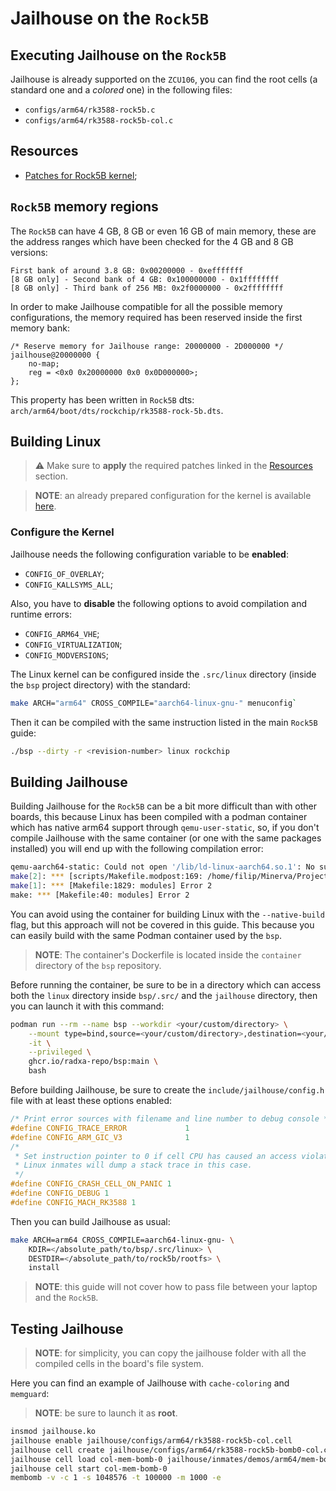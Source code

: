 # Jailhouse on the `Rock5B`

## Executing Jailhouse on the `Rock5B`

Jailhouse is already supported on the `ZCU106`, you can find the root cells (a standard
one and a *colored* one) in the following files:

- `configs/arm64/rk3588-rock5b.c`
- `configs/arm64/rk3588-rock5b-col.c`

## Resources

- [Patches for Rock5B kernel](jailhouse-enabling-patches/5.10.y/);

## `Rock5B` memory regions

The `Rock5B` can have 4 GB, 8 GB or even 16 GB of main memory, these are the address ranges
which have been checked for the 4 GB and 8 GB versions:

```
First bank of around 3.8 GB: 0x00200000 - 0xefffffff
[8 GB only] - Second bank of 4 GB: 0x100000000 - 0x1ffffffff
[8 GB only] - Third bank of 256 MB: 0x2f0000000 - 0x2ffffffff
```

In order to make Jailhouse compatible for all the possible memory configurations, the memory
required has been reserved inside the first memory bank:

```dts
/* Reserve memory for Jailhouse range: 20000000 - 2D000000 */
jailhouse@20000000 {
	no-map;
	reg = <0x0 0x20000000 0x0 0x0D000000>;
};
```

This property has been written in `Rock5B` dts: `arch/arm64/boot/dts/rockchip/rk3588-rock-5b.dts`.

## Building Linux

> :warning: Make sure to **apply** the required patches linked in the [Resources](#resources) section.

> **NOTE**: an already prepared configuration for the kernel is available [here](/boards/rock5b/configs).

### Configure the Kernel

Jailhouse needs the following configuration variable to be **enabled**:

- `CONFIG_OF_OVERLAY`;
- `CONFIG_KALLSYMS_ALL`;

Also, you have to **disable** the following options to avoid compilation and runtime errors:

- `CONFIG_ARM64_VHE`;
- `CONFIG_VIRTUALIZATION`;
- `CONFIG_MODVERSIONS`;

The Linux kernel can be configured inside the `.src/linux` directory
(inside the `bsp` project directory) with the standard:

```bash
make ARCH="arm64" CROSS_COMPILE="aarch64-linux-gnu-" menuconfig`
```

Then it can be compiled with the same instruction listed in the main `Rock5B` guide:

```bash
./bsp --dirty -r <revision-number> linux rockchip
```

## Building Jailhouse

Building Jailhouse for the `Rock5B` can be a bit more difficult than with other boards,
this because Linux has been compiled with a podman container which has native arm64 support
through `qemu-user-static`, so, if you don't compile Jailhouse with the same container
(or one with the same packages installed) you will end up with the following compilation error:

```bash
qemu-aarch64-static: Could not open '/lib/ld-linux-aarch64.so.1': No such file or directory
make[2]: *** [scripts/Makefile.modpost:169: /home/filip/Minerva/Projects/product/jailhouse/Module.symvers] Error 255
make[1]: *** [Makefile:1829: modules] Error 2
make: *** [Makefile:40: modules] Error 2
```

You can avoid using the container for building Linux with the `--native-build` flag, but this
approach will not be covered in this guide. This because you can easily build with the same
Podman container used by the `bsp`.

> **NOTE**: The container's Dockerfile is located inside the `container`
directory of the `bsp` repository.

Before running the container, be sure to be in a directory which can access both the `linux` directory
inside `bsp/.src/` and the `jailhouse` directory, then you can launch it with this command:

```bash
podman run --rm --name bsp --workdir <your/custom/directory> \
    --mount type=bind,source=<your/custom/directory>,destination=<your/custom/directory> \
    -it \
    --privileged \
    ghcr.io/radxa-repo/bsp:main \
    bash
```

Before building Jailhouse, be sure to create the `include/jailhouse/config.h` file with at least
these options enabled:

```C
/* Print error sources with filename and line number to debug console */
#define CONFIG_TRACE_ERROR             1
#define CONFIG_ARM_GIC_V3              1
/*
 * Set instruction pointer to 0 if cell CPU has caused an access violation.
 * Linux inmates will dump a stack trace in this case.
 */
#define CONFIG_CRASH_CELL_ON_PANIC 1
#define CONFIG_DEBUG 1
#define CONFIG_MACH_RK3588 1
```

Then you can build Jailhouse as usual:

```bash
make ARCH=arm64 CROSS_COMPILE=aarch64-linux-gnu- \
	KDIR=</absolute_path/to/bsp/.src/linux> \
	DESTDIR=</absolute_path/to/rock5b/rootfs> \
	install
```

> **NOTE**: this guide will not cover how to pass file between your laptop and the `Rock5B`.

## Testing Jailhouse

> **NOTE**: for simplicity, you can copy the jailhouse folder with all the compiled cells
in the board's file system.

Here you can find an example of Jailhouse with `cache-coloring` and `memguard`:

> **NOTE**: be sure to launch it as **root**.

```bash
insmod jailhouse.ko
jailhouse enable jailhouse/configs/arm64/rk3588-rock5b-col.cell
jailhouse cell create jailhouse/configs/arm64/rk3588-rock5b-bomb0-col.cell
jailhouse cell load col-mem-bomb-0 jailhouse/inmates/demos/arm64/mem-bomb.bin
jailhouse cell start col-mem-bomb-0
membomb -v -c 1 -s 1048576 -t 100000 -m 1000 -e
```
